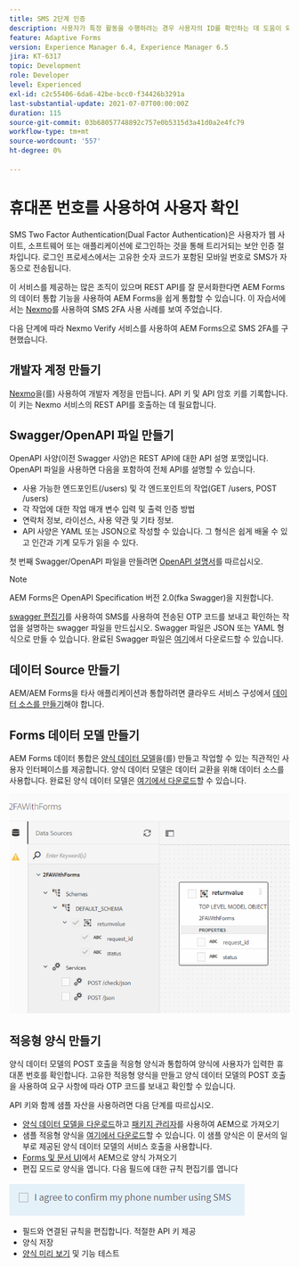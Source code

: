 ```yaml
---
title: SMS 2단계 인증
description: 사용자가 특정 활동을 수행하려는 경우 사용자의 ID를 확인하는 데 도움이 되도록 추가 보안 계층을 추가합니다
feature: Adaptive Forms
version: Experience Manager 6.4, Experience Manager 6.5
jira: KT-6317
topic: Development
role: Developer
level: Experienced
exl-id: c2c55406-6da6-42be-bcc0-f34426b3291a
last-substantial-update: 2021-07-07T00:00:00Z
duration: 115
source-git-commit: 03b68057748892c757e0b5315d3a41d0a2e4fc79
workflow-type: tm+mt
source-wordcount: '557'
ht-degree: 0%

---
```


# 휴대폰 번호를 사용하여 사용자 확인

SMS Two Factor Authentication(Dual Factor Authentication)은 사용자가 웹 사이트, 소프트웨어 또는 애플리케이션에 로그인하는 것을 통해 트리거되는 보안 인증 절차입니다. 로그인 프로세스에서는 고유한 숫자 코드가 포함된 모바일 번호로 SMS가 자동으로 전송됩니다.

이 서비스를 제공하는 많은 조직이 있으며 REST API를 잘 문서화한다면 AEM Forms의 데이터 통합 기능을 사용하여 AEM Forms을 쉽게 통합할 수 있습니다. 이 자습서에서는 [Nexmo](https://developer.nexmo.com/verify/overview)를 사용하여 SMS 2FA 사용 사례를 보여 주었습니다.

다음 단계에 따라 Nexmo Verify 서비스를 사용하여 AEM Forms으로 SMS 2FA를 구현했습니다.

## 개발자 계정 만들기

[Nexmo](https://dashboard.nexmo.com/sign-in)을(를) 사용하여 개발자 계정을 만듭니다. API 키 및 API 암호 키를 기록합니다. 이 키는 Nexmo 서비스의 REST API를 호출하는 데 필요합니다.

## Swagger/OpenAPI 파일 만들기

OpenAPI 사양(이전 Swagger 사양)은 REST API에 대한 API 설명 포맷입니다. OpenAPI 파일을 사용하면 다음을 포함하여 전체 API를 설명할 수 있습니다.

* 사용 가능한 엔드포인트(/users) 및 각 엔드포인트의 작업(GET /users, POST /users)
* 각 작업에 대한 작업 매개 변수 입력 및 출력
인증 방법
* 연락처 정보, 라이선스, 사용 약관 및 기타 정보.
* API 사양은 YAML 또는 JSON으로 작성할 수 있습니다. 그 형식은 쉽게 배울 수 있고 인간과 기계 모두가 읽을 수 있다.

첫 번째 Swagger/OpenAPI 파일을 만들려면 [OpenAPI 설명서](https://swagger.io/docs/specification/2-0/basic-structure/)를 따르십시오.

>[!NOTE]
> AEM Forms은 OpenAPI Specification 버전 2.0(fka Swagger)을 지원합니다.

[swagger 편집기](https://editor.swagger.io/)를 사용하여 SMS를 사용하여 전송된 OTP 코드를 보내고 확인하는 작업을 설명하는 swagger 파일을 만드십시오. Swagger 파일은 JSON 또는 YAML 형식으로 만들 수 있습니다. 완료된 Swagger 파일은 [여기](assets/two-factore-authentication-swagger.zip)에서 다운로드할 수 있습니다.

## 데이터 Source 만들기

AEM/AEM Forms을 타사 애플리케이션과 통합하려면 클라우드 서비스 구성에서 [데이터 소스를 만들기](https://experienceleague.adobe.com/docs/experience-manager-learn/forms/ic-web-channel-tutorial/parttwo.html?lang=ko)해야 합니다.

## Forms 데이터 모델 만들기

AEM Forms 데이터 통합은 [양식 데이터 모델](https://experienceleague.adobe.com/docs/experience-manager-65/forms/form-data-model/create-form-data-models.html?lang=ko)을(를) 만들고 작업할 수 있는 직관적인 사용자 인터페이스를 제공합니다. 양식 데이터 모델은 데이터 교환을 위해 데이터 소스를 사용합니다.
완료된 양식 데이터 모델은 [여기에서 다운로드](assets/sms-2fa-fdm.zip)할 수 있습니다.

![fdm](assets/2FA-fdm.PNG)

## 적응형 양식 만들기

양식 데이터 모델의 POST 호출을 적응형 양식과 통합하여 양식에 사용자가 입력한 휴대폰 번호를 확인합니다. 고유한 적응형 양식을 만들고 양식 데이터 모델의 POST 호출을 사용하여 요구 사항에 따라 OTP 코드를 보내고 확인할 수 있습니다.

API 키와 함께 샘플 자산을 사용하려면 다음 단계를 따르십시오.

* [양식 데이터 모델을 다운로드](assets/sms-2fa-fdm.zip)하고 [패키지 관리자](http://localhost:4502/crx/packmgr/index.jsp)를 사용하여 AEM으로 가져오기
* 샘플 적응형 양식을 [여기에서 다운로드](assets/sms-2fa-verification-af.zip)할 수 있습니다. 이 샘플 양식은 이 문서의 일부로 제공된 양식 데이터 모델의 서비스 호출을 사용합니다.
* [Forms 및 문서 UI](http://localhost:4502/aem/forms.html/content/dam/formsanddocuments)에서 AEM으로 양식 가져오기
* 편집 모드로 양식을 엽니다. 다음 필드에 대한 규칙 편집기를 엽니다

![sms-send](assets/check-sms.PNG)

* 필드와 연결된 규칙을 편집합니다. 적절한 API 키 제공
* 양식 저장
* [양식 미리 보기](http://localhost:4502/content/dam/formsanddocuments/sms-2fa-verification/jcr:content?wcmmode=disabled) 및 기능 테스트
